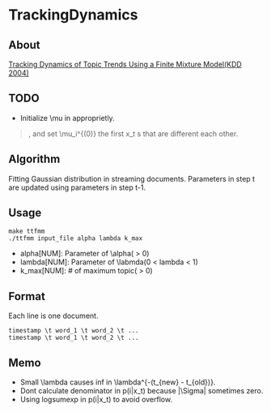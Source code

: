 # TrackingDynamics
## About
[Tracking Dynamics of Topic Trends Using a Finite Mixture Model(KDD 2004)](http://dl.acm.org/citation.cfm?id=1016919)
## TODO

- Initialize \mu in approprietly.  

> , and set \mu_i^{(0)} the first x_t s that are different each other.  
  
  
## Algorithm
Fitting Gaussian distribution in streaming documents. Parameters in step t are updated using parameters in step t-1.  
## Usage

    make ttfmm  
    ./ttfmm input_file alpha lambda k_max  
    

- alpha[NUM]: Parameter of \alpha( > 0)
- lambda[NUM]: Parameter of \labmda(0 < lambda < 1)  
- k_max[NUM]: # of maximum topic( > 0)  

## Format
Each line is one document.

    timestamp \t word_1 \t word_2 \t ...  
    timestamp \t word_1 \t word_2 \t ...  


## Memo
- Small \lambda causes inf in \lambda^{-(t\_{new} - t\_{old})}.  
- Dont calculate denominator in p(i|x\_t) because |\Sigma| sometimes zero.  
- Using logsumexp in p(i|x\_t) to avoid overflow.  
